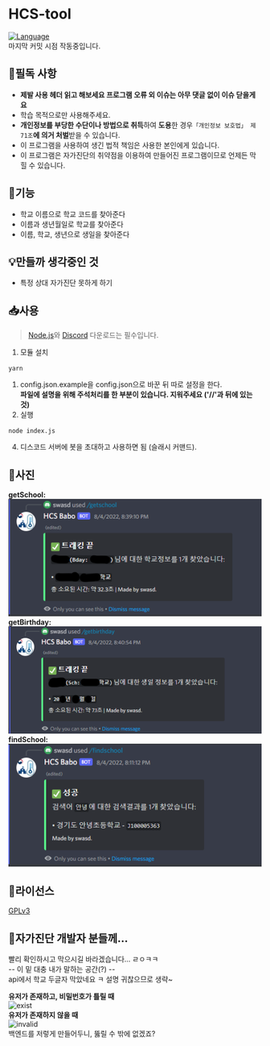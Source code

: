 # HCS-tool
[![Language](https://img.shields.io/badge/Language-Node.js-brightgreen?logo=node.js&style=flat-square)](https://nodejs.org/ko)<br>
마지막 커밋 시점 작동중입니다.<br>

## 📌필독 사항
 * **제발 사용 헤더 읽고 해보세요 프로그램 오류 외 이슈는 아무 댓글 없이 이슈 닫을게요**
 * 학습 목적으로만 사용해주세요.
 * **개인정보를 부당한 수단이나 방법으로 취득**하여 **도용**한 경우`「개인정보 보호법」 제71조`**에 의거 처벌**받을 수 있습니다.
 * 이 프로그램을 사용하여 생긴 법적 책임은 사용한 본인에게 있습니다.
 * 이 프로그램은 자가진단의 취약점을 이용하여 만들어진 프로그램이므로 언제든 막힐 수 있습니다.

## 📗기능
 * 학교 이름으로 학교 코드를 찾아준다
 * 이름과 생년월일로 학교를 찾아준다
 * 이름, 학교, 생년으로 생일을 찾아준다

## 💡만들까 생각중인 것
 * 특정 상대 자가진단 못하게 하기

## 📥사용
> [Node.js](https://nodejs.org/ko/)와 [Discord](https://discord.com) 다운로드는 필수입니다.
1. 모듈 설치
```
yarn
```
1. config.json.example을 config.json으로 바꾼 뒤 따로 설정을 한다.<br>
**파일에 설명을 위해 주석처리를 한 부분이 있습니다. 지워주세요 ('//'과 뒤에 있는 것)**
2. 실행
```
node index.js
```
4. 디스코드 서버에 봇을 초대하고 사용하면 됨 (슬래시 커맨드).

## 📸사진
**getSchool:**<br>
![getSchool](./images/getSchool.png)<br>
**getBirthday:**<br>
![getBirthday](./images/getBirthday.png)<br>
**findSchool:**<br>
![findSchool](./images/findSchool.png)<br>

## 🎫라이선스
[GPLv3](https://olis.or.kr/license/Detailselect.do?lId=1072)

## 📢자가진단 개발자 분들께...
빨리 확인하시고 막으시길 바라겠습니다... ㄹㅇㅋㅋ<br> 
-- 이 밑 대충 내가 말하는 공간(?) --<br>
api에서 학교 두글자 막았네요 ㅋ
설명 귀찮으므로 생략~

**유저가 존재하고, 비밀번호가 틀릴 때** <br />
![exist](./images/exist.png)<br />
**유저가 존재하지 않을 때** <br />
![invalid](./images/invalid.png)<br />
백엔드를 저렇게 만들어두니, 뚫릴 수 밖에 없겠죠?
